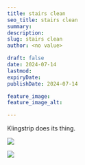 ```yaml
---
title: stairs clean
seo_title: stairs clean
summary:
description:
slug: stairs clean
author: <no value>

draft: false
date: 2024-07-14
lastmod:
expiryDate:
publishDate: 2024-07-14

feature_image:
feature_image_alt:

---
```


Klingstrip does its thing.

![](/images/7510.jpeg)



![](/images/7511.jpeg)